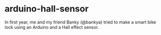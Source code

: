 # arduino-hall-sensor

In first year, me and my friend Banky (@bankya) tried to make a smart bike lock using an Arduino and a Hall effect sensor.
